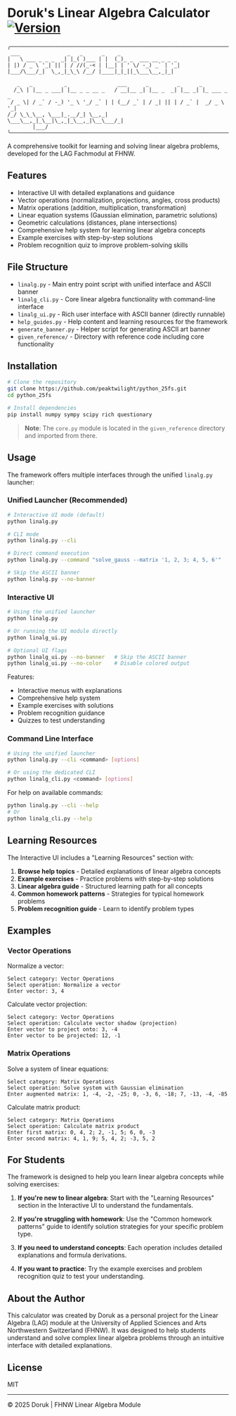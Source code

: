# Doruk's Linear Algebra Calculator [![Version](https://img.shields.io/badge/version-1.0.0-blue.svg)](https://github.com/peaktwilight/python_25fs/releases/tag/v1.0.0)

```
╭───────────────────────────────────────────────────────────────────────╮
 ___               _   _      _    _                   
|   \ ___ _ _ _  _| |_( )___ | |  (_)_ _  ___ __ _ _ _ 
| |) / _ \ '_| || | / //(_-< | |__| | ' \/ -_) _` | '_|
|___/\___/_|  \_,_|_\_\ /__/ |____|_|_||_\___\__,_|_|  
                                                       
   _   _          _                ___      _         _      _           
  /_\ | |__ _ ___| |__ _ _ __ _   / __|__ _| |__ _  _| |__ _| |_ ___ _ _ 
 / _ \| / _` / -_) '_ \ '_/ _` | | (__/ _` | / _| || | / _` |  _/ _ \ '_|
/_/ \_\_\__, \___|_.__/_| \__,_|  \___\__,_|_\__|\_,_|_\__,_|\__\___/_|  
        |___/
╰───────────────────────────────────────────────────────────────────────╯
```

A comprehensive toolkit for learning and solving linear algebra problems, developed for the LAG Fachmodul at FHNW.

## Features

- Interactive UI with detailed explanations and guidance
- Vector operations (normalization, projections, angles, cross products)
- Matrix operations (addition, multiplication, transformation)
- Linear equation systems (Gaussian elimination, parametric solutions)
- Geometric calculations (distances, plane intersections)
- Comprehensive help system for learning linear algebra concepts
- Example exercises with step-by-step solutions
- Problem recognition quiz to improve problem-solving skills

## File Structure

- `linalg.py` - Main entry point script with unified interface and ASCII banner
- `linalg_cli.py` - Core linear algebra functionality with command-line interface
- `linalg_ui.py` - Rich user interface with ASCII banner (directly runnable)
- `help_guides.py` - Help content and learning resources for the framework
- `generate_banner.py` - Helper script for generating ASCII art banner
- `given_reference/` - Directory with reference code including core functionality

## Installation

```bash
# Clone the repository
git clone https://github.com/peaktwilight/python_25fs.git
cd python_25fs

# Install dependencies
pip install numpy sympy scipy rich questionary
```

> **Note**: The `core.py` module is located in the `given_reference` directory and imported from there.

## Usage

The framework offers multiple interfaces through the unified `linalg.py` launcher:

### Unified Launcher (Recommended)

```bash
# Interactive UI mode (default)
python linalg.py

# CLI mode
python linalg.py --cli

# Direct command execution
python linalg.py --command "solve_gauss --matrix '1, 2, 3; 4, 5, 6'"

# Skip the ASCII banner
python linalg.py --no-banner
```

### Interactive UI

```bash
# Using the unified launcher
python linalg.py

# Or running the UI module directly
python linalg_ui.py

# Optional UI flags
python linalg_ui.py --no-banner   # Skip the ASCII banner
python linalg_ui.py --no-color    # Disable colored output
```

Features:
- Interactive menus with explanations
- Comprehensive help system
- Example exercises with solutions
- Problem recognition guidance
- Quizzes to test understanding

### Command Line Interface

```bash
# Using the unified launcher
python linalg.py --cli <command> [options]

# Or using the dedicated CLI
python linalg_cli.py <command> [options]
```

For help on available commands:
```bash
python linalg.py --cli --help
# Or
python linalg_cli.py --help
```

## Learning Resources

The Interactive UI includes a "Learning Resources" section with:

1. **Browse help topics** - Detailed explanations of linear algebra concepts
2. **Example exercises** - Practice problems with step-by-step solutions
3. **Linear algebra guide** - Structured learning path for all concepts
4. **Common homework patterns** - Strategies for typical homework problems
5. **Problem recognition guide** - Learn to identify problem types

## Examples

### Vector Operations

Normalize a vector:
```
Select category: Vector Operations
Select operation: Normalize a vector
Enter vector: 3, 4
```

Calculate vector projection:
```
Select category: Vector Operations
Select operation: Calculate vector shadow (projection)
Enter vector to project onto: 3, -4
Enter vector to be projected: 12, -1
```

### Matrix Operations

Solve a system of linear equations:
```
Select category: Matrix Operations
Select operation: Solve system with Gaussian elimination
Enter augmented matrix: 1, -4, -2, -25; 0, -3, 6, -18; 7, -13, -4, -85
```

Calculate matrix product:
```
Select category: Matrix Operations
Select operation: Calculate matrix product
Enter first matrix: 0, 4, 2; 2, -1, 5; 6, 0, -3
Enter second matrix: 4, 1, 9; 5, 4, 2; -3, 5, 2
```

## For Students

The framework is designed to help you learn linear algebra concepts while solving exercises:

1. **If you're new to linear algebra**: Start with the "Learning Resources" section in the Interactive UI to understand the fundamentals.

2. **If you're struggling with homework**: Use the "Common homework patterns" guide to identify solution strategies for your specific problem type.

3. **If you need to understand concepts**: Each operation includes detailed explanations and formula derivations.

4. **If you want to practice**: Try the example exercises and problem recognition quiz to test your understanding.

## About the Author

This calculator was created by Doruk as a personal project for the Linear Algebra (LAG) module at the University of Applied Sciences and Arts Northwestern Switzerland (FHNW). It was designed to help students understand and solve complex linear algebra problems through an intuitive interface with detailed explanations.

## License

MIT

---

© 2025 Doruk | FHNW Linear Algebra Module